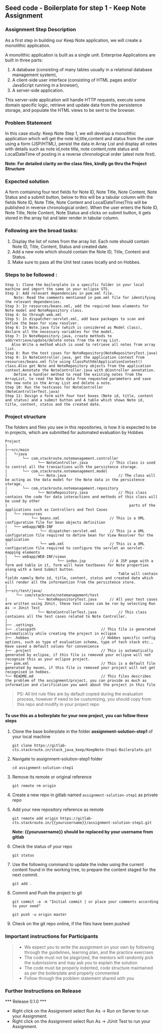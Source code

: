 ## Seed code - Boilerplate for step 1 - Keep Note Assignment

### Assignment Step Description

As a first step in building our Keep Note application, we will create a monolithic application. 

A monolithic application is built as a single unit. Enterprise Applications are built in three parts: 
1. A database (consisting of many tables usually in a relational database management system), 
2. A client-side user interface (consisting of HTML pages and/or JavaScript running in a browser), 
3. A server-side application. 

This server-side application will handle HTTP requests, execute some domain specific logic, retrieve and update data from the persistence storage, and populate the HTML views to be sent to the browser. 

### Problem Statement

In this case study: Keep Note Step 1, we will develop a monolithic application which will get the note Id,title,content and status from the user using a form (JSP/HTML), persist the data in Array List and display all notes with details such as note id,note title, note content,note status and LocalDateTime of posting in a reverse chronological order (atest note first).

**Note: For detailed clarity on the class files, kindly go thru the Project Structure**
### Expected solution
 A form containing four text fields for Note ID, Note Title, Note Content, Note Status and a submit button, below to this will be a tabular column with the fields Note ID, Note Title, Note Content and LocalDateTime(This will be published in reverse chronological order). 
 When the user enters the Note ID, Note Title, Note Content, Note Status and clicks on submit button, it gets stored in the array list and later render in tabular column.
 
### Following are the broad tasks:
1. Display the list of notes from the array list. Each note should contain Note ID, Title, Content, Status and created date. 
2. Add a new note which should contain the Note ID, Title, Content and Status.
3. Make sure to pass all the Unit test cases locally and on Hobbes.

### Steps to be followed :

    Step 1: Clone the boilerplate in a specific folder in your local machine and import the same in your eclipse STS.
    Step 2: Add relevant dependencies in pom.xml file. 
        Note: Read the comments mentioned in pom.xml file for identifying the relevant dependencies.
    Step 3: In resources/beans.xml, add the required bean elements for Note model and NoteRepository class.
    Step 4: Go through web.xml
    Step 5: In dispatcher-servlet.xml, add base packages to scan and define the bean for view resolver.
    Step 6: In Note.java file (which is considered as Model class), declare all the necessary variables for the model.
    Step 7: In NoteRepository.java, create methods to add/retrieve/update/delete notes from the Array List. 
       Also Write a method which is used to retrieve all notes from array list.
    Step 8: Run the test cases for NoteRepository(NoteRepositoryTest.java)
    Step 9: In NoteController.java, get the application context from resources/beans.xml file using ClassPathXmlApplicationContext() class.Also get Note and NoteRepository objects from the application 			context.Annotate the NoteController.java with @Controller annotation.
    	Define a handler method to read the existing notes from the ArrayList, to read the Note data from requested parameters and save the new note in the Array List and delete a note.
    Step 10: Run the testcases for NoteController (NoteControllerTest.java)
    Step 11: Design a form with four text boxes (Note id, title, content and status) and a submit button and A table which shows Note id, title, content, status and the created date.

### Project structure

The folders and files you see in this repositories, is how it is expected to be in projects, which are submitted for automated evaluation by Hobbes

    Project
	|
	├──src/main
	|	└─java
	|       └── com.stackroute.notemanagement.controller
	|		       └── NoteController.java 		    // This class is used to control all the transactions with the persistence storage.
	|       └── com.stackroute.notemanagement.model
	|		       └── Note.java                    	// The class will be acting as the data model for the Note data in the persistence storage. 
	|       └── com.stackroute.notemanagement.repository
	|		       └── NoteRepository.java          	// This class contains the code for data interactions and methods of this class will be used by other 
	|                                                        parts of the applications such as Controllers and Test Cases               
	|   └── resources
	|		    └── beans.xml               		// This is a XML configuration file for bean objects definition
	|	└── webapp/WEB-INF
	|				└──	dispatcher-servlet.xml		// This is a XML configuration file required to define bean for View Resolver for the application
	|				└── web.xml						// This is a XML configuration file required to configure the servlet an servlet-mapping elements
	|   └── webapp/WEB-INF/views
	|		    			└── index.jsp           // A JSP page with a form and table in it, form will have textboxes for Note properties along with a Send Submit button. 
	|                                                   Table will contain fields namely Note id, title, content, status and created date which will render all the informantion from the persistence store.
	|
	├──src/test/java/
		 └── com/stackroute/notemanagement/test
	|		       └── NoteRepositoryTest.java     	// All your test cases are written using JUnit, these test cases can be run by selecting Run As -> JUnit Test
	|		       └── NoteControllerTest.java  		// This class contaions all the test cases related to Note Controller.
	|
	├── .settings
	├── .classpath			                    // This file is generated automatically while creating the project in eclipse
	├── .hobbes   			                    // Hobbes specific config options, such as type of evaluation schema, type of tech stack etc., Have saved a default values for convenience
	├── .project			                    // This is automatically generated by eclipse, if this file is removed your eclipse will not recognize this as your eclipse project. 
	├── pom.xml 			                    // This is a default file generated by maven, if this file is removed your project will not get recognised in hobbes.
	└── README.md  		                    	// This files describes the problem of the assignment/project, you can provide as much as information and clarification you want about the project in this file

> PS: All lint rule files are by default copied during the evaluation process, however if need to be customizing, you should copy from this repo and modify in your project repo


#### To use this as a boilerplate for your new project, you can follow these steps

1. Clone the base boilerplate in the folder **assignment-solution-step1** of your local machine
     
    `git clone https://gitlab-cts.stackroute.in/stack_java_keep/KeepNote-Step1-Boilerplate.git`

2. Navigate to assignment-solution-step1 folder

    `cd assignment-solution-step1`

3. Remove its remote or original reference

     `git remote rm origin`

4. Create a new repo in gitlab named `assignment-solution-step1` as private repo

5. Add your new repository reference as remote

     `git remote add origin https://gitlab-cts.stackroute.in/{{yourusername}}/assignment-solution-step1.git`

     **Note: {{yourusername}} should be replaced by your username from gitlab**

5. Check the status of your repo 
     
     `git status`

6. Use the following command to update the index using the current content found in the working tree, to prepare the content staged for the next commit.

     `git add .`
 
7. Commit and Push the project to git

     `git commit -a -m "Initial commit | or place your comments according to your need"`

     `git push -u origin master`

8. Check on the git repo online, if the files have been pushed

### Important instructions for Participants
> - We expect you to write the assignment on your own by following through the guidelines, learning plan, and the practice exercises
> - The code must not be plagirized, the mentors will randomly pick the submissions and may ask you to explain the solution
> - The code must be properly indented, code structure maintained as per the boilerplate and properly commented
> - Follow through the problem statement shared with you

### Further Instructions on Release

*** Release 0.1.0 ***

- Right click on the Assignment select Run As -> Run on Server to run your Assignment.
- Right click on the Assignment select Run As -> JUnit Test to run your Assignment.